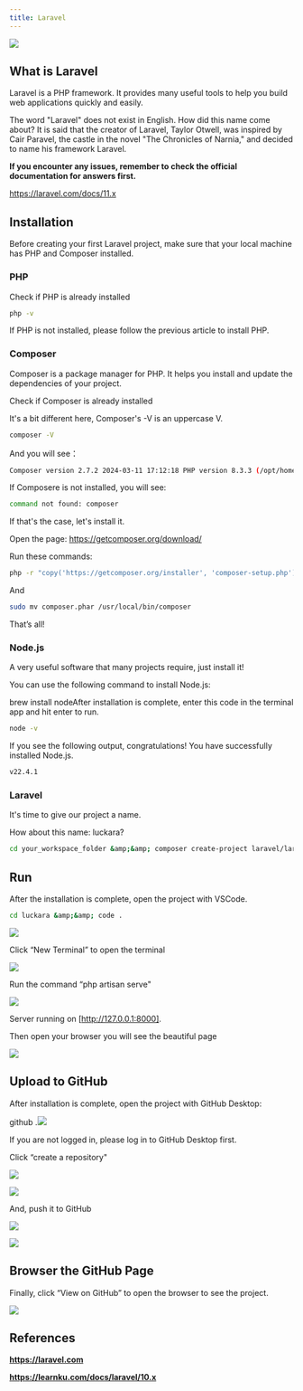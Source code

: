 ```yaml
---
title: Laravel
---
```


![](./images/06-Laravel_1.jpeg)

## What is Laravel

Laravel is a PHP framework. It provides many useful tools to help you build web applications quickly and easily.

The word "Laravel" does not exist in English. How did this name come about? It is said that the creator of Laravel, Taylor Otwell, was inspired by Cair Paravel, the castle in the novel "The Chronicles of Narnia," and decided to name his framework Laravel.

**If you encounter any issues, remember to check the official documentation for answers first.**

https://laravel.com/docs/11.x

## Installation

Before creating your first Laravel project, make sure that your local machine has PHP and Composer installed.

### PHP

Check if PHP is already installed

```bash
php -v
```

If PHP is not installed, please follow the previous article to install PHP.

### Composer

Composer is a package manager for PHP. It helps you install and update the dependencies of your project.

Check if Composer is already installed

It's a bit different here, Composer's -V is an uppercase V.

```bash
composer -V
```

And you will see：

```bash
Composer version 2.7.2 2024-03-11 17:12:18 PHP version 8.3.3 (/opt/homebrew/Cellar/php/8.3.3_1/bin/php)
```

If Composere is not installed, you will see:

```bash
command not found: composer
```

If that's the case, let's install it.

Open the page: https://getcomposer.org/download/

Run these commands:

```bash
php -r "copy('https://getcomposer.org/installer', 'composer-setup.php');" php -r "if (hash_file('sha384', 'composer-setup.php') === 'dac665fdc30fdd8ec78b38b9800061b4150413ff2e3b6f88543c636f7cd84f6db9189d43a81e5503cda447da73c7e5b6') { echo 'Installer verified'; } else { echo 'Installer corrupt'; unlink('composer-setup.php'); } echo PHP_EOL;" php composer-setup.php php -r "unlink('composer-setup.php');"
```

And

```bash
sudo mv composer.phar /usr/local/bin/composer
```

That’s all!

### Node.js

A very useful software that many projects require, just install it!

You can use the following command to install Node.js:

brew install nodeAfter installation is complete, enter this code in the terminal app and hit enter to run.

```bash
node -v
```

If you see the following output, congratulations! You have successfully installed Node.js.

```bash
v22.4.1
```

### Laravel

It's time to give our project a name.

How about this name: luckara?

```bash
cd your_workspace_folder &amp;&amp; composer create-project laravel/laravel luckara
```

## Run

After the installation is complete, open the project with VSCode.

```bash
cd luckara &amp;&amp; code .
```

![](./images/06-Laravel_2.png)

Click “New Terminal” to open the terminal

![](./images/06-Laravel_3.png)

Run the command “php artisan serve"

![](./images/06-Laravel_4.png)

Server running on [http://127.0.0.1:8000].

Then open your browser you will see the beautiful page

![](./images/06-Laravel_5.png)

## Upload to GitHub

After installation is complete, open the project with GitHub Desktop:

github .![](./images/06-Laravel_6.png)

If you are not logged in, please log in to GitHub Desktop first.

Click “create a repository"

![](./images/06-Laravel_7.png)

![](./images/06-Laravel_8.png)

And, push it to GitHub

![](./images/06-Laravel_9.png)

![](./images/06-Laravel_10.png)

## Browser the GitHub Page

Finally, click “View on GitHub” to open the browser to see the project.

![](./images/06-Laravel_11.png)

## References

**https://laravel.com**

**https://learnku.com/docs/laravel/10.x**
